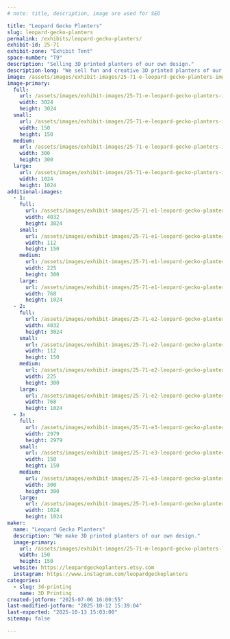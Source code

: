 ```yaml
---
# note: title, description, image are used for SEO

title: "Leopard Gecko Planters"
slug: leopard-gecko-planters
permalink: /exhibits/leopard-gecko-planters/
exhibit-id: 25-71
exhibit-zone: "Exhibit Tent"
space-number: "T9"
description: "Selling 3D printed planters of our own design."
description-long: "We sell fun and creative 3D printed planters of our design."
image: /assets/images/exhibit-images/25-71-e-leopard-gecko-planters-img-4208-300x300.jpeg
image-primary: 
  full:
    url: /assets/images/exhibit-images/25-71-e-leopard-gecko-planters-img-4208-full.jpeg
    width: 3024
    height: 3024
  small:
    url: /assets/images/exhibit-images/25-71-e-leopard-gecko-planters-img-4208-150x150.jpeg
    width: 150
    height: 150
  medium:
    url: /assets/images/exhibit-images/25-71-e-leopard-gecko-planters-img-4208-300x300.jpeg
    width: 300
    height: 300
  large:
    url: /assets/images/exhibit-images/25-71-e-leopard-gecko-planters-img-4208-1024x1024.jpeg
    width: 1024
    height: 1024
additional-images: 
  - 1:
    full:
      url: /assets/images/exhibit-images/25-71-e1-leopard-gecko-planters-img-4410-full.jpeg
      width: 4032
      height: 3024
    small:
      url: /assets/images/exhibit-images/25-71-e1-leopard-gecko-planters-img-4410-112x150.jpeg
      width: 112
      height: 150
    medium:
      url: /assets/images/exhibit-images/25-71-e1-leopard-gecko-planters-img-4410-225x300.jpeg
      width: 225
      height: 300
    large:
      url: /assets/images/exhibit-images/25-71-e1-leopard-gecko-planters-img-4410-768x1024.jpeg
      width: 768
      height: 1024
  - 2:
    full:
      url: /assets/images/exhibit-images/25-71-e2-leopard-gecko-planters-img-4326-full.jpeg
      width: 4032
      height: 3024
    small:
      url: /assets/images/exhibit-images/25-71-e2-leopard-gecko-planters-img-4326-112x150.jpeg
      width: 112
      height: 150
    medium:
      url: /assets/images/exhibit-images/25-71-e2-leopard-gecko-planters-img-4326-225x300.jpeg
      width: 225
      height: 300
    large:
      url: /assets/images/exhibit-images/25-71-e2-leopard-gecko-planters-img-4326-768x1024.jpeg
      width: 768
      height: 1024
  - 3:
    full:
      url: /assets/images/exhibit-images/25-71-e3-leopard-gecko-planters-img-3846-full.jpeg
      width: 2979
      height: 2979
    small:
      url: /assets/images/exhibit-images/25-71-e3-leopard-gecko-planters-img-3846-150x150.jpeg
      width: 150
      height: 150
    medium:
      url: /assets/images/exhibit-images/25-71-e3-leopard-gecko-planters-img-3846-300x300.jpeg
      width: 300
      height: 300
    large:
      url: /assets/images/exhibit-images/25-71-e3-leopard-gecko-planters-img-3846-1024x1024.jpeg
      width: 1024
      height: 1024
maker: 
  name: "Leopard Gecko Planters"
  description: "We make 3D printed planters of our own design."
  image-primary:
    url: /assets/images/exhibit-images/25-71-m-leopard-gecko-planters-leopard-gecko-planters-etsy-icon-a-300x300.jpg
    width: 150
    height: 150
  website: https://leopardgeckoplanters.etsy.com
  instagram: https://www.instagram.com/leopardgeckoplanters
categories: 
  - slug: 3d-printing
    name: 3D Printing
created-jotform: "2025-07-06 16:00:55"
last-modified-jotform: "2025-10-12 15:39:04"
last-exported: "2025-10-13 15:03:00"
sitemap: false

---
```

